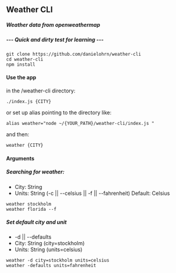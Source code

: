 ## Weather CLI
##### Weather data from openweathermap 
##### --- Quick and dirty test for learning --- 

```
git clone https://github.com/danielohrn/weather-cli
cd weather-cli 
npm install 
```

#### Use the app 
in the /weather-cli directory: 
```
./index.js {CITY}
``` 
or set up alias pointing to the directory like: 
```
alias weather="node ~/{YOUR_PATH}/weather-cli/index.js "
```
and then: 
```
weather {CITY} 
```

#### Arguments
##### Searching for weather:  
- City: String
- Units: String (-c || --celsius || -f || --fahrenheit) Default: Celsius 
```
weather stockholm
weather florida --f
```

##### Set default city and unit
- -d || --defaults
- City: String (city=stockholm)
- Units: String (units=celsius)

```
weather -d city=stockholm units=celsius
weather -defaults units=fahrenheit
```

